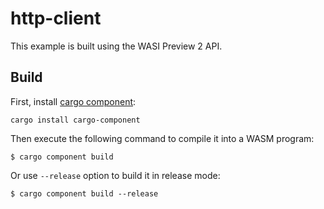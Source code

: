 # http-client

This example is built using the WASI Preview 2 API.

## Build

First, install [cargo component](https://github.com/bytecodealliance/cargo-component):

```
cargo install cargo-component
```

Then execute the following command to compile it into a WASM program:

```
$ cargo component build
```

Or use `--release` option to build it in release mode:

```
$ cargo component build --release
```
